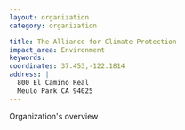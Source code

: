 ```yaml
---
layout: organization
category: organization

title: The Alliance for Climate Protection
impact_area: Environment
keywords: 
coordinates: 37.453,-122.1814
address: |
  800 El Camino Real
  Meulo Park CA 94025
---
```

Organization's overview
